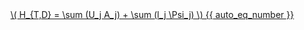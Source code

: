 <a href="/eco2_guide_center/1.%20ECO2%20Logic%20Guide/Hee1_Equation_List.html" class="equation-link" target="_blank" rel="noopener noreferrer">
  \( H_{T,D} = \sum (U_j A_j) + \sum (l_j \Psi_j) \) {{ auto_eq_number }}
</a>
